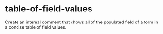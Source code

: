 # table-of-field-values
Create an internal comment that shows all of the populated field of a form in a concise table of field values.
